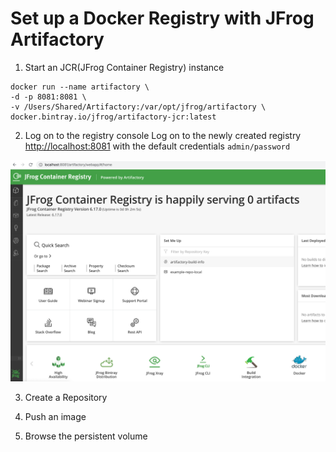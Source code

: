 # Set up a Docker Registry with JFrog Artifactory 

1. Start an JCR(JFrog Container Registry) instance
 ``` 
 docker run --name artifactory \
 -d -p 8081:8081 \
 -v /Users/Shared/Artifactory:/var/opt/jfrog/artifactory \
 docker.bintray.io/jfrog/artifactory-jcr:latest
 
 ```

2. Log on to the registry console
Log on to the newly created registry   <http://localhost:8081> with the default credentials `admin/password`

![](../images/jcr0.png)

3. Create a Repository 


4. Push an image 


5. Browse the persistent volume 